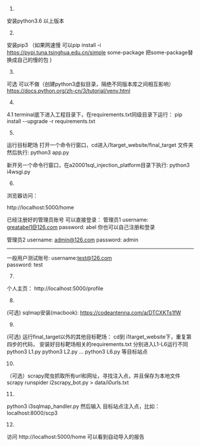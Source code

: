 
1.
安装python3.6 以上版本

2. 
安装pip3 
（如果网速慢 可以pip install -i https://pypi.tuna.tsinghua.edu.cn/simple some-package  把some-package替换成自己的慢的包 )

3.
可选  可以不做（创建python3虚拟目录，隔绝不同版本库之间相互影响）
https://docs.python.org/zh-cn/3/tutorial/venv.html


4.
4.1
terminal底下进入工程目录下，在requirements.txt同级目录下运行：
pip install --upgrade -r requirements.txt


5.
运行目标靶场
打开一个命令行窗口，cd进入i1target_website/final_target 文件夹
然后执行: python3 app.py 

新开另一个命令行窗口，在a20001sql_injection_platform目录下执行:
python3 i4wsgi.py



6.
浏览器访问：

http://localhost:5000/home


已经注册好的管理员账号 可以直接登录：
管理员1
username: greatabel1@126.com 
password: abel
你也可以自己注册和登录

管理员2
username: admin@126.com
password: admin

-------------------
一般用户测试账号:
username:test@126.com   
password: test

7.
个人主页： http://localhost:5000/profile

8.
(可选)
sqlmap安装(macbook): 
https://codeantenna.com/a/DTCXKTs1fW

9.
(可选)
运行final_target以外的其他目标靶场：
cd到 i1target_website下，重复第四步的代码，
安装好目标靶场相关的requirements.txt
分别进入L1-L6运行不同
python3 L1.py 
python3 L2.py 
...
python3 L6.py 
等目标站点

10.
（可选）scrapy爬虫抓取所有url和网址，寻找注入点，并且保存为本地文件
scrapy runspider i2scrapy_bot.py > data/i0urls.txt

11.
python3 i3sqlmap_handler.py
然后输入 目标站点注入点，比如：localhost:8000/scp3

12.
访问
http://localhost:5000/home
可以看到自动导入的报告





